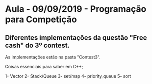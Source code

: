 # Aula - 09/09/2019 - Programação para Competição

## Diferentes implementações da questão "Free cash" do 3º contest.

As implementações estão na pasta "Contest3".

Coisas essenciais para saber em C++;

1- Vector
2- Stack/Queue
3- set/map
4- priority_queue
5- sort